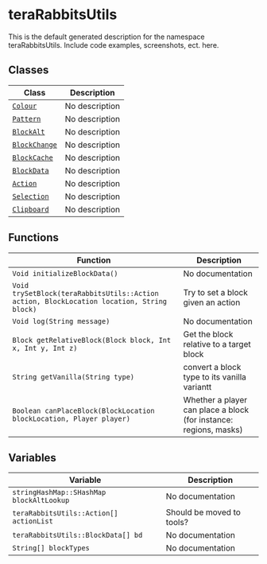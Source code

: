 
# teraRabbitsUtils
This is the default generated description for the namespace teraRabbitsUtils. Include code examples, screenshots, ect. here.

## Classes
| Class                               | Description                    |
| ----------------------------------- | ------------------------------ |
| [`Colour`](Colour.md) | No description |
| [`Pattern`](Pattern.md) | No description |
| [`BlockAlt`](BlockAlt.md) | No description |
| [`BlockChange`](BlockChange.md) | No description |
| [`BlockCache`](BlockCache.md) | No description |
| [`BlockData`](BlockData.md) | No description |
| [`Action`](Action.md) | No description |
| [`Selection`](Selection.md) | No description |
| [`Clipboard`](Clipboard.md) | No description |

## Functions
| Function                             | Description                                           |
| ------------------------------------ | ----------------------------------------------------- |
| `Void initializeBlockData()` | No documentation |
| `Void trySetBlock(teraRabbitsUtils::Action action, BlockLocation location, String block)` | Try to set a block given an action |
| `Void log(String message)` | No documentation |
| `Block getRelativeBlock(Block block, Int x, Int y, Int z)` | Get the block relative to a target block |
| `String getVanilla(String type)` | convert a block type to its vanilla variantt |
| `Boolean canPlaceBlock(BlockLocation blockLocation, Player player)` | Whether a player can place a block (for instance: regions, masks) |

## Variables
| Variable                                     | Description                                                              |
| -------------------------------------------- | ------------------------------------------------------------------------ |
| `stringHashMap::SHashMap blockAltLookup` | No documentation |
| `teraRabbitsUtils::Action[] actionList` | Should be moved to tools? |
| `teraRabbitsUtils::BlockData[] bd` | No documentation |
| `String[] blockTypes` | No documentation |
